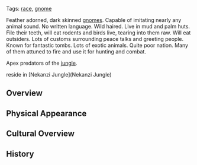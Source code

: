 Tags: [race](Races), [gnome](Gnomes)

Feather adorned, dark skinned [gnomes](Gnomes). Capable of imitating nearly any animal sound. No written language. Wild haired. Live in mud and palm huts. File their teeth, will eat rodents and birds live, tearing into them raw. Will eat outsiders. Lots of customs surrounding peace talks and greeting people. Known for fantastic tombs. Lots of exotic animals. Quite poor nation. Many of them attuned to fire and use it for hunting and combat.

Apex predators of the [jungle](Jungles).

reside in [Nekanzi Jungle](Nekanzi Jungle)

## Overview



## Physical Appearance



## Cultural Overview



## History


